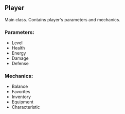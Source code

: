 ## Player

Main class. Contains player's parameters and mechanics.

### Parameters:

- Level
- Health
- Energy
- Damage
- Defense

### Mechanics:

- Balance
- Favorites
- Inventory
- Equipment
- Characteristic
